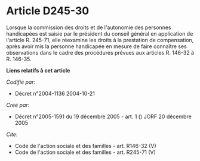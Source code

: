 # Article D245-30

Lorsque la commission des droits et de l'autonomie des personnes handicapées est saisie par le président du conseil général
en application de l'article R. 245-71, elle réexamine les droits à la prestation de compensation, après avoir mis la personne
handicapée en mesure de faire connaître ses observations dans le cadre des procédures prévues aux articles R. 146-32 à R.
146-35.

**Liens relatifs à cet article**

_Codifié par_:

  - Décret n°2004-1136 2004-10-21

_Créé par_:

  - Décret n°2005-1591 du 19 décembre 2005 - art. 1 () JORF 20 décembre 2005

_Cite_:

  - Code de l'action sociale et des familles - art. R146-32 (V)
  - Code de l'action sociale et des familles - art. R245-71 (V)
